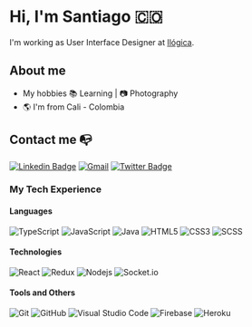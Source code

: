 # Hi, I'm Santiago :colombia:
I'm working as User Interface Designer at [Ilógica](https://www.ilogica.cl/).

## About me 
- My hobbies 📚  Learning | 📷  Photography 
- :earth_americas: I'm from Cali - Colombia

## Contact me :mailbox_with_no_mail:
[![Linkedin Badge](https://img.shields.io/badge/-Santiago_Ortiz-blue?style=flat-square&logo=Linkedin&link=https://www.linkedin.com/in/santiago-ortiz-guevara/)](https://www.linkedin.com/in/santiago-ortiz-guevara/) 
[![Gmail](https://img.shields.io/badge/-santiagortizgue@gmail.com-black?style=flat-square&logo=Gmail)](mailto:santiagortizgue@gmail.com)
[![Twitter Badge](https://img.shields.io/badge/-@santiagortizgue-black?style=flat-square&logo=twitter&link=https://twitter.com/santiagortizgue/)](https://twitter.com/santiagortizgue/)


### My Tech Experience
#### Languages
![TypeScript](https://img.shields.io/badge/-TypeScript-black?style=flat-square&logo=typescript)
![JavaScript](https://img.shields.io/badge/-JavaScript-black?style=flat-square&logo=javascript)
![Java](https://img.shields.io/badge/Java-black?style=flat-square&logo=Java)
![HTML5](https://img.shields.io/badge/-HTML5-black?style=flat-square&logo=html5)
![CSS3](https://img.shields.io/badge/-CSS3-black?style=flat-square&logo=css3)
![SCSS](https://img.shields.io/badge/-SCSS-black?style=flat-square&logo=SASS)
#### Technologies
![React](https://img.shields.io/badge/-React-black?style=flat-square&logo=react)
![Redux](https://img.shields.io/badge/-Redux-black?style=flat-square&logo=Redux)
![Nodejs](https://img.shields.io/badge/-Nodejs-black?style=flat-square&logo=Node.js)
![Socket.io](https://img.shields.io/badge/-Socket.io-black?style=flat-square&logo=socket.io)
#### Tools and Others
![Git](https://img.shields.io/badge/-Git-black?style=flat-square&logo=git)
![GitHub](https://img.shields.io/badge/-GitHub-black?style=flat-square&logo=github)
![Visual Studio Code](https://img.shields.io/badge/Visual_Studio_Code-black?style=flat-square&logo=Visual-Studio-Code)
![Firebase](https://img.shields.io/badge/-Firebase-black?style=flat-square&logo=Firebase)
![Heroku](https://img.shields.io/badge/-Heroku-black?style=flat-square&logo=heroku)
